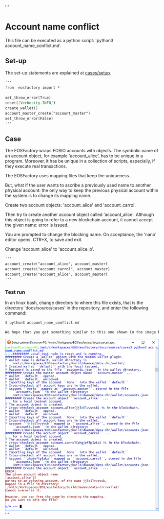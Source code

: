 '''
# Account name conflict

This file can be executed as a python script: 
'python3 account_name_conflict.md'.

## Set-up

The set-up statements are explained at <a href="setup.html">cases/setup</a>.

```md
'''
from  eosfactory import *

set_throw_error(True)
reset([Verbosity.INFO]) 
create_wallet()
account_master_create("account_master")
set_throw_error(False)
'''
```
## Case

The EOSFactory wraps EOSIO accounts with objects. The symbolic name of an 
account object, for example 'account_alice', has to be unique in a program. 
Moreover, it has be unique in a collection of scripts, especially, if they 
execute real transactions.

The EOSFactory uses mapping files that keep the uniqueness.

But, what if the user wants to ascribe a previously used name to another 
physical account: the only way to keep the previous physical account within the 
system is to change its mapping name.

Create two account objects: 'account_alice' and 'account_carrol'.

Then try to create another account object called 'account_alice'. Although
this object is going to refer to a new blockchain account, it cannot accept
the given name: error is issued.

You are prompted to change the blocking name. On acceptance, the 'nano' 
editor opens. CTR+X, to save and exit.

Change 'account_alice' to 'account_alice_b'.

```md
'''
account_create("account_alice", account_master)
account_create("account_carrol", account_master)
account_create("account_alice", account_master)
'''
```

### Test run

In an linux bash, change directory to where this file exists, that is the 
directory 'docs/source/cases' in the repository, and enter the following 
command:

```md
$ python3 account_name_conflict.md
```
```md
We hope that you get something similar to this one shown in the image below.
```
<img src="account_name_conflict.png" 
    onerror="this.src='../../../source/cases/account_name_conflict.png'"   
    width="720px"/>
'''
